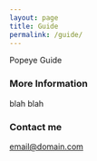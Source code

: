 ```yaml
---
layout: page
title: Guide
permalink: /guide/
---
```


Popeye Guide

### More Information

blah blah

### Contact me

[email@domain.com](mailto:email@domain.com)
